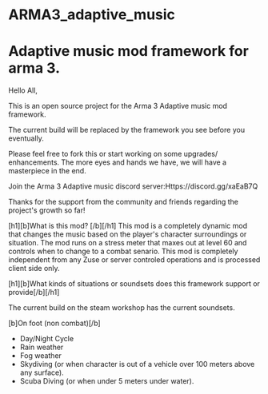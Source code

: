 # ARMA3_adaptive_music
# Adaptive music mod framework for arma 3.


Hello All,

This is an open source project for the Arma 3 Adaptive music mod framework.

The current build will be replaced by the framework you see before you eventually.

Please feel free to fork this or start working on some upgrades/ enhancements. The more eyes and hands we have, we will have a masterpiece in the end.

Join the Arma 3 Adaptive music discord server:Https://discord.gg/xaEaB7Q

Thanks for the support from the community and friends regarding the project's growth so far!


[h1][b]What is this mod? [/b][/h1]
This mod is a completely dynamic mod that changes the music based on the player's character surroundings or situation. The mod runs on a stress meter that maxes out at level 60 and controls when to change to a combat senario. This mod is completely independent from any Zuse or server controled operations and is processed client side only.

[h1][b]What kinds of situations or soundsets does this framework support or provide[/b][/h1]

The current build on the steam workshop has the current soundsets.

[b]On foot (non combat)[/b]
  - Day/Night Cycle
  - Rain weather
  - Fog weather
  - Skydiving (or when character is out of a vehicle over 100 meters above any surface).
  - Scuba Diving (or when under 5 meters under water).

